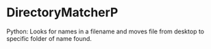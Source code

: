 # DirectoryMatcherP
Python: Looks for names in a filename and moves file from desktop to specific folder of name found.
